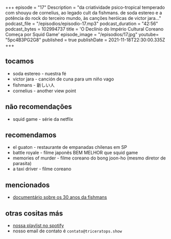 +++
episode = "17"
Description = "da criatividade psico-tropical temperado com shouyu de cornelius, ao legado cult da fishmans. de soda estereo e a potência do rock do terceiro mundo, às canções heróicas de victor jara..."
podcast_file = "/episodios/episodio-17.mp3"
podcast_duration = "42:56"
podcast_bytes = 102994737
title = 'O Declínio do Império Cultural Coreano Começa por Squid Game'
episode_image = "/episodios/17.jpg"
youtube= "5pc4B3PG2G8"
published = true
publishDate = 2021-11-18T22:30:00.335Z
+++

## tocamos
* soda estereo - nuestra fé
* victor jara - canción de cuna para um niño vago
* fishmans - 新しい人
* cornelius - another view point

## não recomendações
* squid game - série da netflix

## recomendamos
* el guaton - restaurante de empanadas chilenas em SP
* battle royale - filme japonês BEM MELHOR que squid game
* memories of murder - filme coreano do bong joon-ho (mesmo diretor de parasita)
* a taxi driver - filme coreano


## mencionados
* [documentário sobre os 30 anos da fishmans](https://fishmans-movie.com/)


## otras cositas más
* [nossa playlist no spotify](https://open.spotify.com/playlist/0UiztKuga6LmTAxWTsUQdw?si=fb96026bc1994d90)
* nosso email de contato é `contato@triceratops.show`
